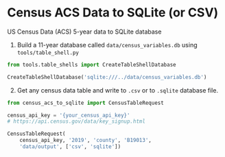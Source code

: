 # Census ACS Data to SQLite (or CSV)

US Census Data (ACS) 5-year data to SQLite database

1. Build a 11-year database called `data/census_variables.db` using `tools/table_shell.py`

```python
from tools.table_shells import CreateTableShellDatabase

CreateTableShellDatabase('sqlite:///../data/census_variables.db')
```

2. Get any census data table and write to `.csv` or to `.sqlite` database file.  


```python
from census_acs_to_sqlite import CensusTableRequest

census_api_key = '{your_census_api_key}'
# https://api.census.gov/data/key_signup.html

CensusTableRequest(
    census_api_key, '2019', 'county', 'B19013', 
    'data/output', ['csv', 'sqlite'])
```
    
